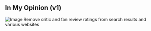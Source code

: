 ## In My Opinion (v1)

![Image](../master/images/imo.png)
Remove critic and fan review ratings from search results and various websites

